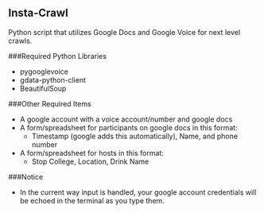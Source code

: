Insta-Crawl
-----------

Python script that utilizes Google Docs and Google Voice for next level crawls.

###Required Python Libraries
- pygooglevoice
- gdata-python-client
- BeautifulSoup

###Other Required Items
- A google account with a voice account/number and google docs
- A form/spreadsheet for participants on google docs in this format:
    * Timestamp (google adds this automatically), Name, and phone number
- A form/spreadsheet for hosts in this format:
    * Stop College, Location, Drink Name

###Notice
- In the current way input is handled, your google account credentials will be
echoed in the terminal as you type them.